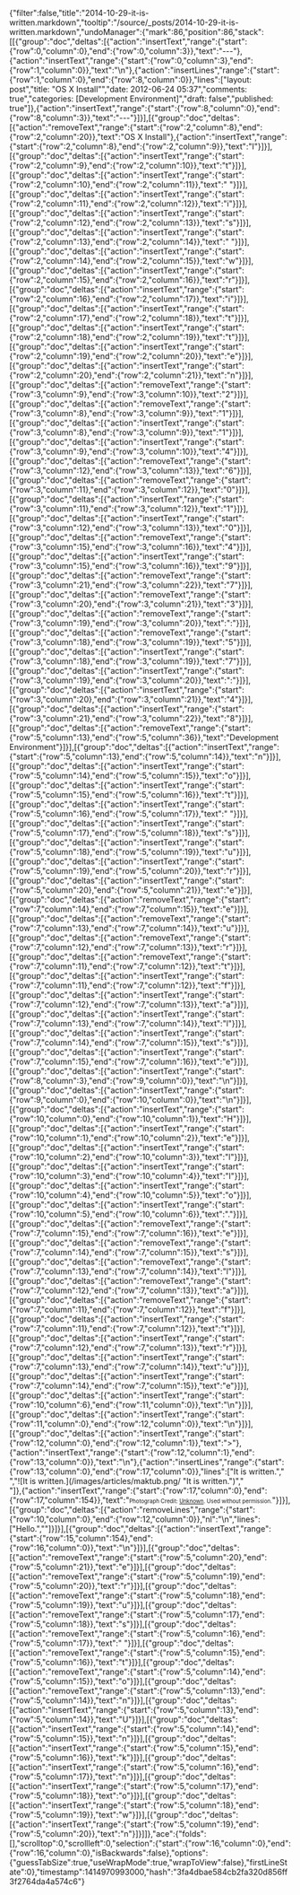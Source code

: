 {"filter":false,"title":"2014-10-29-it-is-written.markdown","tooltip":"/source/_posts/2014-10-29-it-is-written.markdown","undoManager":{"mark":86,"position":86,"stack":[[{"group":"doc","deltas":[{"action":"insertText","range":{"start":{"row":0,"column":0},"end":{"row":0,"column":3}},"text":"---"},{"action":"insertText","range":{"start":{"row":0,"column":3},"end":{"row":1,"column":0}},"text":"\n"},{"action":"insertLines","range":{"start":{"row":1,"column":0},"end":{"row":8,"column":0}},"lines":["layout: post","title: \"OS X Install\"","date: 2012-06-24 05:37","comments: true","categories: [Development Environment]","draft: false","published: true"]},{"action":"insertText","range":{"start":{"row":8,"column":0},"end":{"row":8,"column":3}},"text":"---"}]}],[{"group":"doc","deltas":[{"action":"removeText","range":{"start":{"row":2,"column":8},"end":{"row":2,"column":20}},"text":"OS X Install"},{"action":"insertText","range":{"start":{"row":2,"column":8},"end":{"row":2,"column":9}},"text":"I"}]}],[{"group":"doc","deltas":[{"action":"insertText","range":{"start":{"row":2,"column":9},"end":{"row":2,"column":10}},"text":"t"}]}],[{"group":"doc","deltas":[{"action":"insertText","range":{"start":{"row":2,"column":10},"end":{"row":2,"column":11}},"text":" "}]}],[{"group":"doc","deltas":[{"action":"insertText","range":{"start":{"row":2,"column":11},"end":{"row":2,"column":12}},"text":"i"}]}],[{"group":"doc","deltas":[{"action":"insertText","range":{"start":{"row":2,"column":12},"end":{"row":2,"column":13}},"text":"s"}]}],[{"group":"doc","deltas":[{"action":"insertText","range":{"start":{"row":2,"column":13},"end":{"row":2,"column":14}},"text":" "}]}],[{"group":"doc","deltas":[{"action":"insertText","range":{"start":{"row":2,"column":14},"end":{"row":2,"column":15}},"text":"w"}]}],[{"group":"doc","deltas":[{"action":"insertText","range":{"start":{"row":2,"column":15},"end":{"row":2,"column":16}},"text":"r"}]}],[{"group":"doc","deltas":[{"action":"insertText","range":{"start":{"row":2,"column":16},"end":{"row":2,"column":17}},"text":"i"}]}],[{"group":"doc","deltas":[{"action":"insertText","range":{"start":{"row":2,"column":17},"end":{"row":2,"column":18}},"text":"t"}]}],[{"group":"doc","deltas":[{"action":"insertText","range":{"start":{"row":2,"column":18},"end":{"row":2,"column":19}},"text":"t"}]}],[{"group":"doc","deltas":[{"action":"insertText","range":{"start":{"row":2,"column":19},"end":{"row":2,"column":20}},"text":"e"}]}],[{"group":"doc","deltas":[{"action":"insertText","range":{"start":{"row":2,"column":20},"end":{"row":2,"column":21}},"text":"n"}]}],[{"group":"doc","deltas":[{"action":"removeText","range":{"start":{"row":3,"column":9},"end":{"row":3,"column":10}},"text":"2"}]}],[{"group":"doc","deltas":[{"action":"removeText","range":{"start":{"row":3,"column":8},"end":{"row":3,"column":9}},"text":"1"}]}],[{"group":"doc","deltas":[{"action":"insertText","range":{"start":{"row":3,"column":8},"end":{"row":3,"column":9}},"text":"1"}]}],[{"group":"doc","deltas":[{"action":"insertText","range":{"start":{"row":3,"column":9},"end":{"row":3,"column":10}},"text":"4"}]}],[{"group":"doc","deltas":[{"action":"removeText","range":{"start":{"row":3,"column":12},"end":{"row":3,"column":13}},"text":"6"}]}],[{"group":"doc","deltas":[{"action":"removeText","range":{"start":{"row":3,"column":11},"end":{"row":3,"column":12}},"text":"0"}]}],[{"group":"doc","deltas":[{"action":"insertText","range":{"start":{"row":3,"column":11},"end":{"row":3,"column":12}},"text":"1"}]}],[{"group":"doc","deltas":[{"action":"insertText","range":{"start":{"row":3,"column":12},"end":{"row":3,"column":13}},"text":"0"}]}],[{"group":"doc","deltas":[{"action":"removeText","range":{"start":{"row":3,"column":15},"end":{"row":3,"column":16}},"text":"4"}]}],[{"group":"doc","deltas":[{"action":"insertText","range":{"start":{"row":3,"column":15},"end":{"row":3,"column":16}},"text":"9"}]}],[{"group":"doc","deltas":[{"action":"removeText","range":{"start":{"row":3,"column":21},"end":{"row":3,"column":22}},"text":"7"}]}],[{"group":"doc","deltas":[{"action":"removeText","range":{"start":{"row":3,"column":20},"end":{"row":3,"column":21}},"text":"3"}]}],[{"group":"doc","deltas":[{"action":"removeText","range":{"start":{"row":3,"column":19},"end":{"row":3,"column":20}},"text":":"}]}],[{"group":"doc","deltas":[{"action":"removeText","range":{"start":{"row":3,"column":18},"end":{"row":3,"column":19}},"text":"5"}]}],[{"group":"doc","deltas":[{"action":"insertText","range":{"start":{"row":3,"column":18},"end":{"row":3,"column":19}},"text":"7"}]}],[{"group":"doc","deltas":[{"action":"insertText","range":{"start":{"row":3,"column":19},"end":{"row":3,"column":20}},"text":":"}]}],[{"group":"doc","deltas":[{"action":"insertText","range":{"start":{"row":3,"column":20},"end":{"row":3,"column":21}},"text":"4"}]}],[{"group":"doc","deltas":[{"action":"insertText","range":{"start":{"row":3,"column":21},"end":{"row":3,"column":22}},"text":"8"}]}],[{"group":"doc","deltas":[{"action":"removeText","range":{"start":{"row":5,"column":13},"end":{"row":5,"column":36}},"text":"Development Environment"}]}],[{"group":"doc","deltas":[{"action":"insertText","range":{"start":{"row":5,"column":13},"end":{"row":5,"column":14}},"text":"n"}]}],[{"group":"doc","deltas":[{"action":"insertText","range":{"start":{"row":5,"column":14},"end":{"row":5,"column":15}},"text":"o"}]}],[{"group":"doc","deltas":[{"action":"insertText","range":{"start":{"row":5,"column":15},"end":{"row":5,"column":16}},"text":"t"}]}],[{"group":"doc","deltas":[{"action":"insertText","range":{"start":{"row":5,"column":16},"end":{"row":5,"column":17}},"text":" "}]}],[{"group":"doc","deltas":[{"action":"insertText","range":{"start":{"row":5,"column":17},"end":{"row":5,"column":18}},"text":"s"}]}],[{"group":"doc","deltas":[{"action":"insertText","range":{"start":{"row":5,"column":18},"end":{"row":5,"column":19}},"text":"u"}]}],[{"group":"doc","deltas":[{"action":"insertText","range":{"start":{"row":5,"column":19},"end":{"row":5,"column":20}},"text":"r"}]}],[{"group":"doc","deltas":[{"action":"insertText","range":{"start":{"row":5,"column":20},"end":{"row":5,"column":21}},"text":"e"}]}],[{"group":"doc","deltas":[{"action":"removeText","range":{"start":{"row":7,"column":14},"end":{"row":7,"column":15}},"text":"e"}]}],[{"group":"doc","deltas":[{"action":"removeText","range":{"start":{"row":7,"column":13},"end":{"row":7,"column":14}},"text":"u"}]}],[{"group":"doc","deltas":[{"action":"removeText","range":{"start":{"row":7,"column":12},"end":{"row":7,"column":13}},"text":"r"}]}],[{"group":"doc","deltas":[{"action":"removeText","range":{"start":{"row":7,"column":11},"end":{"row":7,"column":12}},"text":"t"}]}],[{"group":"doc","deltas":[{"action":"insertText","range":{"start":{"row":7,"column":11},"end":{"row":7,"column":12}},"text":"f"}]}],[{"group":"doc","deltas":[{"action":"insertText","range":{"start":{"row":7,"column":12},"end":{"row":7,"column":13}},"text":"a"}]}],[{"group":"doc","deltas":[{"action":"insertText","range":{"start":{"row":7,"column":13},"end":{"row":7,"column":14}},"text":"l"}]}],[{"group":"doc","deltas":[{"action":"insertText","range":{"start":{"row":7,"column":14},"end":{"row":7,"column":15}},"text":"s"}]}],[{"group":"doc","deltas":[{"action":"insertText","range":{"start":{"row":7,"column":15},"end":{"row":7,"column":16}},"text":"e"}]}],[{"group":"doc","deltas":[{"action":"insertText","range":{"start":{"row":8,"column":3},"end":{"row":9,"column":0}},"text":"\n"}]}],[{"group":"doc","deltas":[{"action":"insertText","range":{"start":{"row":9,"column":0},"end":{"row":10,"column":0}},"text":"\n"}]}],[{"group":"doc","deltas":[{"action":"insertText","range":{"start":{"row":10,"column":0},"end":{"row":10,"column":1}},"text":"H"}]}],[{"group":"doc","deltas":[{"action":"insertText","range":{"start":{"row":10,"column":1},"end":{"row":10,"column":2}},"text":"e"}]}],[{"group":"doc","deltas":[{"action":"insertText","range":{"start":{"row":10,"column":2},"end":{"row":10,"column":3}},"text":"l"}]}],[{"group":"doc","deltas":[{"action":"insertText","range":{"start":{"row":10,"column":3},"end":{"row":10,"column":4}},"text":"l"}]}],[{"group":"doc","deltas":[{"action":"insertText","range":{"start":{"row":10,"column":4},"end":{"row":10,"column":5}},"text":"o"}]}],[{"group":"doc","deltas":[{"action":"insertText","range":{"start":{"row":10,"column":5},"end":{"row":10,"column":6}},"text":"."}]}],[{"group":"doc","deltas":[{"action":"removeText","range":{"start":{"row":7,"column":15},"end":{"row":7,"column":16}},"text":"e"}]}],[{"group":"doc","deltas":[{"action":"removeText","range":{"start":{"row":7,"column":14},"end":{"row":7,"column":15}},"text":"s"}]}],[{"group":"doc","deltas":[{"action":"removeText","range":{"start":{"row":7,"column":13},"end":{"row":7,"column":14}},"text":"l"}]}],[{"group":"doc","deltas":[{"action":"removeText","range":{"start":{"row":7,"column":12},"end":{"row":7,"column":13}},"text":"a"}]}],[{"group":"doc","deltas":[{"action":"removeText","range":{"start":{"row":7,"column":11},"end":{"row":7,"column":12}},"text":"f"}]}],[{"group":"doc","deltas":[{"action":"insertText","range":{"start":{"row":7,"column":11},"end":{"row":7,"column":12}},"text":"t"}]}],[{"group":"doc","deltas":[{"action":"insertText","range":{"start":{"row":7,"column":12},"end":{"row":7,"column":13}},"text":"r"}]}],[{"group":"doc","deltas":[{"action":"insertText","range":{"start":{"row":7,"column":13},"end":{"row":7,"column":14}},"text":"u"}]}],[{"group":"doc","deltas":[{"action":"insertText","range":{"start":{"row":7,"column":14},"end":{"row":7,"column":15}},"text":"e"}]}],[{"group":"doc","deltas":[{"action":"insertText","range":{"start":{"row":10,"column":6},"end":{"row":11,"column":0}},"text":"\n"}]}],[{"group":"doc","deltas":[{"action":"insertText","range":{"start":{"row":11,"column":0},"end":{"row":12,"column":0}},"text":"\n"}]}],[{"group":"doc","deltas":[{"action":"insertText","range":{"start":{"row":12,"column":0},"end":{"row":12,"column":1}},"text":">"},{"action":"insertText","range":{"start":{"row":12,"column":1},"end":{"row":13,"column":0}},"text":"\n"},{"action":"insertLines","range":{"start":{"row":13,"column":0},"end":{"row":17,"column":0}},"lines":["It is written.","</br>","![It is written.](/images/articles/maktub.png/ \"It is written.\")","</br>"]},{"action":"insertText","range":{"start":{"row":17,"column":0},"end":{"row":17,"column":154}},"text":"<small><small>Photograph Credit: [Unknown](http://www.techofheart.co/2006/06/maktub-what-does-it-mean-that.html). Used without permission.</small></small>"}]}],[{"group":"doc","deltas":[{"action":"removeLines","range":{"start":{"row":10,"column":0},"end":{"row":12,"column":0}},"nl":"\n","lines":["Hello.",""]}]}],[{"group":"doc","deltas":[{"action":"insertText","range":{"start":{"row":15,"column":154},"end":{"row":16,"column":0}},"text":"\n"}]}],[{"group":"doc","deltas":[{"action":"removeText","range":{"start":{"row":5,"column":20},"end":{"row":5,"column":21}},"text":"e"}]}],[{"group":"doc","deltas":[{"action":"removeText","range":{"start":{"row":5,"column":19},"end":{"row":5,"column":20}},"text":"r"}]}],[{"group":"doc","deltas":[{"action":"removeText","range":{"start":{"row":5,"column":18},"end":{"row":5,"column":19}},"text":"u"}]}],[{"group":"doc","deltas":[{"action":"removeText","range":{"start":{"row":5,"column":17},"end":{"row":5,"column":18}},"text":"s"}]}],[{"group":"doc","deltas":[{"action":"removeText","range":{"start":{"row":5,"column":16},"end":{"row":5,"column":17}},"text":" "}]}],[{"group":"doc","deltas":[{"action":"removeText","range":{"start":{"row":5,"column":15},"end":{"row":5,"column":16}},"text":"t"}]}],[{"group":"doc","deltas":[{"action":"removeText","range":{"start":{"row":5,"column":14},"end":{"row":5,"column":15}},"text":"o"}]}],[{"group":"doc","deltas":[{"action":"removeText","range":{"start":{"row":5,"column":13},"end":{"row":5,"column":14}},"text":"n"}]}],[{"group":"doc","deltas":[{"action":"insertText","range":{"start":{"row":5,"column":13},"end":{"row":5,"column":14}},"text":"U"}]}],[{"group":"doc","deltas":[{"action":"insertText","range":{"start":{"row":5,"column":14},"end":{"row":5,"column":15}},"text":"n"}]}],[{"group":"doc","deltas":[{"action":"insertText","range":{"start":{"row":5,"column":15},"end":{"row":5,"column":16}},"text":"k"}]}],[{"group":"doc","deltas":[{"action":"insertText","range":{"start":{"row":5,"column":16},"end":{"row":5,"column":17}},"text":"n"}]}],[{"group":"doc","deltas":[{"action":"insertText","range":{"start":{"row":5,"column":17},"end":{"row":5,"column":18}},"text":"o"}]}],[{"group":"doc","deltas":[{"action":"insertText","range":{"start":{"row":5,"column":18},"end":{"row":5,"column":19}},"text":"w"}]}],[{"group":"doc","deltas":[{"action":"insertText","range":{"start":{"row":5,"column":19},"end":{"row":5,"column":20}},"text":"n"}]}]]},"ace":{"folds":[],"scrolltop":0,"scrollleft":0,"selection":{"start":{"row":16,"column":0},"end":{"row":16,"column":0},"isBackwards":false},"options":{"guessTabSize":true,"useWrapMode":true,"wrapToView":false},"firstLineState":0},"timestamp":1414970993000,"hash":"3fa4dbae584cb2fa320d856ff3f2764da4a574c6"}